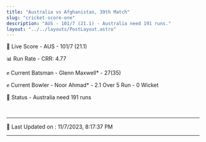 ```yaml
---
title: "Australia vs Afghanistan, 39th Match"
slug: "cricket-score-one"
description: "AUS - 101/7 (21.1) - Australia need 191 runs."
layout: "../../layouts/PostLayout.astro"
---
```


🔴 Live Score - AUS - 101/7 (21.1)  

📊 Run Rate - CRR: 4.77  

✊ Current Batsman - Glenn Maxwell* - 27(35)  

✊ Current Bowler - Noor Ahmad* - 2.1 Over 5 Run - 0 Wicket  

📑 Status - Australia need 191 runs

<br />

***

📝 Last Updated on : 11/7/2023, 8:17:37 PM

***

